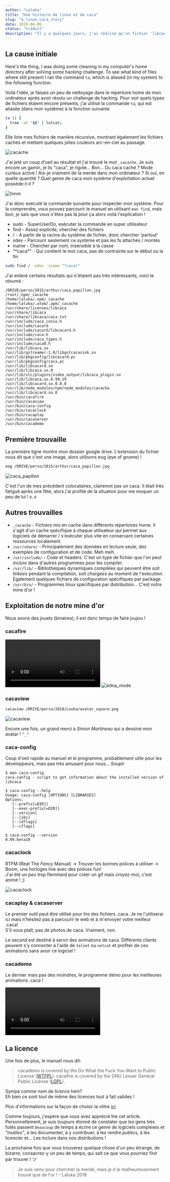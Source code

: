 ```yaml
---
author: "Laluka"
title: "Une histoire de linux et de caca"
slug: "a_linux_caca_story"
date: 2019-04-06
status: "traduit"
description: "Il y a quelques jours, j'ai réalisé qu'un fichier 'libcaca.so' était présent dans mon système de fichiers linux. Comme je suis resté un gamin dans ma tête, j'ai voulu enquêter. Ce que j'ai trouvé, est... Magnifique. "
---
```



## La cause initiale

Here's the thing, I was doing some cleaning in my computer's home directory after solving some hacking challenge. To see what kind of files where still present I ran the command `ta`, which is aliased (in my system) to the following function.

Voilà l'idée, je faisais un peu de nettoyage dans le répertoire home de mon ordinateur après avoir résolu un challenge de hacking. Pour voir quels types de fichiers étaient encore présents, j'ai utilisé la commande `ta`, qui est aliasée (dans mon système) à la fonction suivante.


```bash
ta () {
  tree -ah "$@" | lolcat;
}
```

Elle liste mes fichiers de manière récursive, montrant également les fichiers cachés et mettant quelques jolies couleurs arc-en-ciel au passage.

<img class="img_big" src="/coding/a_linux_caca_story/cacache.png" alt="cacache">

J'ai jeté un coup d'oeil au résultat et j'ai trouvé le mot `_cacache`. Je suis encore un gamin, je lis "caca", je rigole... Bon... Du caca caché ? Mode curieux activé ! Ais-je vraiment de la merde dans mon ordinateur ? Si oui, en quelle quantité ? Quel genre de caca mon système d'exploitation actuel possède-t-il ?

<img class="img_med" src="/coding/a_linux_caca_story/hmm.jpg" alt="hmm">

J'ai donc exécuté la commande suivante pour inspecter mon système. Pour la comprendre, vous pouvez parcourir le manuel en utilisant `man find`, mais bon, je sais que vous n'êtes pas là pour ça alors voilà l'explication !

- sudo - SuperUserDo, exécuter la commande en super utilisateur
- find - Assez explicite, chercher des fichiers
- / - A partir de la racine du système de fichier, donc chercher 'partout'
- xdev - Parcourir seulement ce système et pas les fs attachés / montés
- iname - Chercher par nom, insensible à la casse
- "\*caca\*" - Qui contient le mot caca, pas de contrainte sur le début ou la fin

```bash
sudo find / -xdev -iname "*caca*"
```

J'ai enlevé certains résultats qui n'étaient pas très intéressants, voici le résumé :

```
/DRIVE/perso/2015/arthur/caca_papillon.jpg
/root/.npm/_cacache
/home/laluka/.npm/_cacache
/home/laluka/.atom/.apm/_cacache
/usr/share/licenses/libcaca
/usr/share/libcaca
/usr/share/libcaca/caca.txt
/usr/include/caca_conio.h
/usr/include/cacard
/usr/include/cacard/libcacard.h
/usr/include/caca.h
/usr/include/caca_types.h
/usr/include/caca0.h
/usr/lib/libcaca.so
/usr/lib/gstreamer-1.0/libgstcacasink.so
/usr/lib/pkgconfig/libcacard.pc
/usr/lib/pkgconfig/caca.pc
/usr/lib/libcacard.so
/usr/lib/libcaca.so.0
/usr/lib/vlc/plugins/video_output/libcaca_plugin.so
/usr/lib/libcaca.so.0.99.19
/usr/lib/libcacard.so.0.0.0
/usr/lib/node_modules/npm/node_modules/cacache
/usr/lib/libcacard.so.0
/usr/bin/cacafire
/usr/bin/cacaview
/usr/bin/caca-config
/usr/bin/cacaclock
/usr/bin/cacaplay
/usr/bin/cacaserver
/usr/bin/cacademo
```

## Première trouvaille

La première ligne montre mon dossier google drive. L'extension du fichier nous dit que c'est une image, alors utilisons eog (eye of gnome) !

```bash
eog /DRIVE/perso/2015/arthur/caca_papillon.jpg
```

<img class="img_big" src="/coding/a_linux_caca_story/caca_papillon.jpg" alt="caca_papillon">

C'est l'un de mes précédent colocataires, clairemnt pas un caca. Il était très fatigué après une fête, alors j'ai profité de la situation pour me moquer un peu de lui ! `è.é`


## Autres trouvailles

- `_cacache` - Fichiers mis en cache dans différents répertoires home. Il s'agit d'un cache spécifique à chaque utilisateur qui permet aux logiciels de démarrer / s'exécuter plus vite en conservant certaines ressources localement.
- `/usr/share/` - Principalement des données en lecture seule, des exemples de configuration et de code. Meh meh.
- `/usr/include/` - Code et headers. C'est un type de fichier que l'on peut _inclure_ dans d'autres programmes pour les compiler.
- `/usr/lib/` - Bibliothèques dynamiques compilées qui peuvent être soit _linkées_ pendant la compilation, soit _chargées_ au moment de l'exécution. Egalement quelques fichiers de configuration spécifiques par package.
- `/usr/bin/` - Programmes linux spécifiques par distribution... C'est notre mine d'or !


## Exploitation de notre mine d'or

Nous avons des jouets (binaires), il est donc temps de faire joujou !

### cacafire

<video  class="img_big" controls>
  <source src="/coding/a_linux_caca_story/cacafire.mp4" type="video/mp4">
Désolé, votre navigateur ne supporte pas la balise vidéo... Peut-être est-il temps de passer à une nouvelle version ? Chrome / Firefox / ...
</video>

<img class="img_big" src="/coding/a_linux_caca_story/edna_mode.gif" alt="edna_mode">


### cacaview

```bash
cacaview /DRIVE/perso/2018/Louka/avatar_square.png
```

<img class="img_big" src="/coding/a_linux_caca_story/cacaview.png" alt="cacaview">

Encore une fois, un grand merci à _Simon Martineau_ qui a dessiné mon avatar ! `^_^`


### caca-config

Coup d'oeil rapide au manuel et le programme, probablement utile pour les développeurs, mais pas très amusant pour nous... *Soupir*

```
$ man caca-config
caca-config - script to get information about the installed version of libcaca

$ caca-config --help
Usage: caca-config [OPTIONS] [LIBRARIES]
Options:
   [--prefix[=DIR]]
   [--exec-prefix[=DIR]]
   [--version]
   [--libs]
   [--ldflags]
   [--cflags]

$ caca-config --version
0.99.beta19
```

### cacaclock

RTFM (Reat The _Fancy_ Manual) -> Trouver les bonnes polices à utiliser -> Boom, une horloges live avec des polices fun!\
J'ai été un peu trop flemmard pour créer un gif mais croyez-moi, c'est animé ! ;)

<img class="img_big" src="/coding/a_linux_caca_story/cacaclock.png" alt="cacaclock">


### cacaplay & cacaserver

Le premier outil peut être utilisé pour lire des fichiers .caca. Je ne l'utiliserai ici mais n'hésitez pas à parcourir le web et à m'envoyer votre meilleur .caca!\
S'il vous plaît, pas de photos de caca. Vraiment, non.

Le second est destiné à servir des animations de caca. Différents clients peuvent s'y connecter à l'aide de `telnet` ou `netcat` et profiter de ces animations sans avoir ce logiciel !


### cacademo

Le dernier mais pas des moindres, le programme démo pour les meilleures animations .caca !

<video  class="img_big" controls>
  <source src="/coding/a_linux_caca_story/cacademo.mp4" type="video/mp4">
Désolé, votre navigateur ne supporte pas la balise vidéo... Peut-être est-il temps de passer à une nouvelle version ? Chrome / Firefox / ...
</video>


## La licence

Une fois de plus, le manuel nous dit:

> cacademo  is  covered  by  the  Do What the Fuck You Want to Public License ([WTFPL](https://fr.wikipedia.org/wiki/WTFPL)). cacafire is covered by  the  GNU  Lesser  General  Public  License ([LGPL](https://fr.wikipedia.org/wiki/Licence_publique_g%C3%A9n%C3%A9rale_limit%C3%A9e_GNU)).

Sympa comme nom de licence hein?\
Eh bien ce sont tout de même des licences tout à fait valides !

Plus d'informations sur la façon de choisir la vôtre [ici](https://choosealicense.com/)

Comme toujours, j'espère que vous avez apprécié lire cet article. Personnellement, je suis toujours étonné de constater que les gens très futés passent `beaucoup` de temps à écrire ce genre de logiciels complexes et _"inutiles"_, à les documenter, à y contribuer, à les rendre publics, à les licencier et... Les inclure dans nos distributions !

La prochaine fois que vous trouverez quelque chose d'un peu étrange, de bizarre, consacrez-y un peu de temps, qui sait ce que vous pourriez finir par trouver ! ツ

> Je suis venu pour chercher la merde, mais je n'ai malheureusement trouvé que de l'or ! - Laluka 2019
